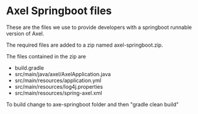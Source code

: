 # Axel Springboot files
These are the files we use to provide developers with a springboot runnable version of Axel.

The required files are added to a zip named axel-springboot.zip.

The files contained in the zip are
 - build.gradle
 - src/main/java/axel/AxelApplication.java
 - src/main/resources/application.yml
 - src/main/resources/log4j.properties
 - src/main/resources/spring-axel.xml
 
 To build change to axe-springboot folder and then "gradle clean build"
 